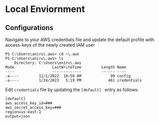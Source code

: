 # Local Enviornment 
## Configurations
Navigate to your AWS credentials file and update the default profile with access-keys of the newly created IAM user
```
PS C:\Users\aniru\.aws> cd ~\.aws
PS C:\Users\aniru\.aws> ls  
    Directory: C:\Users\aniru\.aws
Mode                 LastWriteTime         Length Name
----                 -------------         ------ ----
-a----         11/1/2022  10:50 AM             99 config
-a----         1/24/2023   5:19 PM            461 credentials
```

Edit `credentials` file by updating the `[default] ` entry as follows:
```
[default]
aws_access_key_id=###
aws_secret_access_key=###
region=us-east-1
output=json
```




